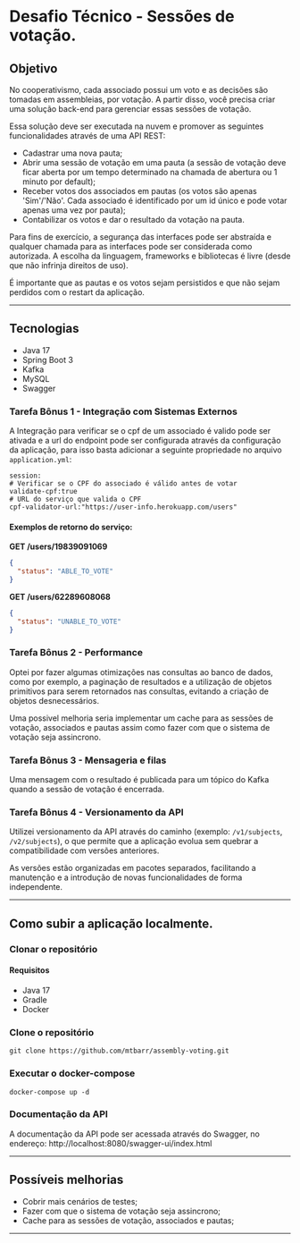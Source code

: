 # Desafio Técnico - Sessões de votação.

## Objetivo

No cooperativismo, cada associado possui um voto e as decisões são tomadas em assembleias, por votação. A partir disso,
você precisa criar uma solução back-end para gerenciar essas sessões de votação.

Essa solução deve ser executada na nuvem e promover as seguintes funcionalidades através de uma API REST:

- Cadastrar uma nova pauta;
- Abrir uma sessão de votação em uma pauta (a sessão de votação deve ficar aberta por um tempo determinado na chamada de
  abertura ou 1 minuto por default);
- Receber votos dos associados em pautas (os votos são apenas 'Sim'/'Não'. Cada associado é identificado por um id único
  e pode votar apenas uma vez por pauta);
- Contabilizar os votos e dar o resultado da votação na pauta.

Para fins de exercício, a segurança das interfaces pode ser abstraída e qualquer chamada para as interfaces pode ser
considerada como autorizada. A escolha da linguagem, frameworks e bibliotecas é livre (desde que não infrinja direitos
de uso).

É importante que as pautas e os votos sejam persistidos e que não sejam perdidos com o restart da aplicação.

---

## Tecnologias

- Java 17
- Spring Boot 3
- Kafka
- MySQL
- Swagger

### Tarefa Bônus 1 - Integração com Sistemas Externos

A Integração para verificar se o cpf de um associado é valido pode ser ativada e a url do endpoint pode ser configurada
através da configuração da aplicação, para isso basta adicionar a seguinte propriedade no arquivo `application.yml`:

```properties
session:
# Verificar se o CPF do associado é válido antes de votar
validate-cpf:true
# URL do serviço que valida o CPF
cpf-validator-url:"https://user-info.herokuapp.com/users"

```

#### Exemplos de retorno do serviço:

**GET /users/19839091069**

```json
{
  "status": "ABLE_TO_VOTE"
}
```

**GET /users/62289608068**

```json
{
  "status": "UNABLE_TO_VOTE"
}
```

### Tarefa Bônus 2 - Performance

Optei por fazer algumas otimizações nas consultas ao banco de dados, como por exemplo, a paginação de resultados e
a utilização de objetos primitivos para serem retornados nas consultas, evitando a criação de objetos desnecessários.

Uma possivel melhoria seria implementar um cache para as sessões de votação, associados e pautas assim como
fazer com que o sistema de votação seja assincrono.

### Tarefa Bônus 3 - Mensageria e filas

Uma mensagem com o resultado é publicada para um tópico do Kafka quando a sessão de votação é encerrada.

### Tarefa Bônus 4 - Versionamento da API

Utilizei versionamento da API através do caminho (exemplo: `/v1/subjects`, `/v2/subjects`), o que permite que a
aplicação
evolua sem quebrar a compatibilidade com versões anteriores.

As versões estão organizadas em pacotes separados, facilitando a manutenção e a introdução de novas funcionalidades de
forma independente.

---

## Como subir a aplicação localmente.

### Clonar o repositório

#### Requisitos

- Java 17
- Gradle
- Docker

### Clone o repositório

```
git clone https://github.com/mtbarr/assembly-voting.git
```

### Executar o docker-compose

```shell
docker-compose up -d
```

### Documentação da API

A documentação da API pode ser acessada através do Swagger, no endereço: http://localhost:8080/swagger-ui/index.html

---

## Possíveis melhorias

- Cobrir mais cenários de testes;
- Fazer com que o sistema de votação seja assincrono;
- Cache para as sessões de votação, associados e pautas;

---
